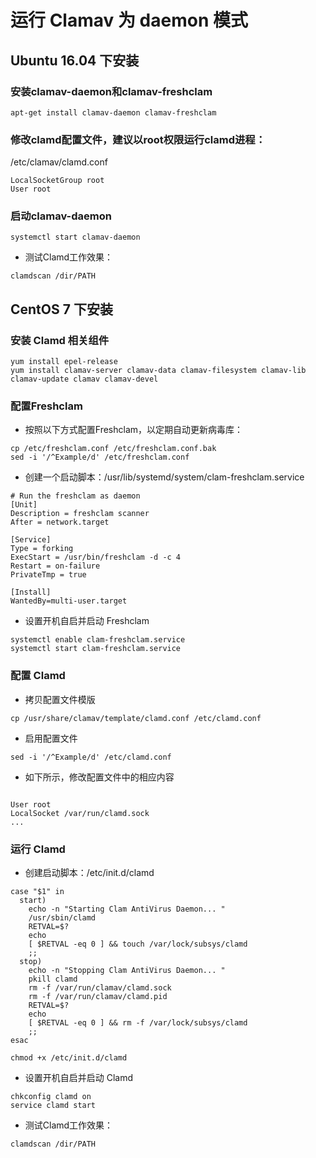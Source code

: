# 运行 Clamav 为 daemon 模式

## Ubuntu 16.04 下安装

### 安装clamav-daemon和clamav-freshclam
```
apt-get install clamav-daemon clamav-freshclam
```
### 修改clamd配置文件，建议以root权限运行clamd进程：
/etc/clamav/clamd.conf
```
LocalSocketGroup root
User root
```


### 启动clamav-daemon
```
systemctl start clamav-daemon
```

* 测试Clamd工作效果：
```
clamdscan /dir/PATH
```

## CentOS 7 下安装

### 安装 Clamd 相关组件
```
yum install epel-release
yum install clamav-server clamav-data clamav-filesystem clamav-lib clamav-update clamav clamav-devel
```

### 配置Freshclam

* 按照以下方式配置Freshclam，以定期自动更新病毒库：

```
cp /etc/freshclam.conf /etc/freshclam.conf.bak
sed -i '/^Example/d' /etc/freshclam.conf
```

* 创建一个启动脚本：/usr/lib/systemd/system/clam-freshclam.service
```
# Run the freshclam as daemon
[Unit]
Description = freshclam scanner
After = network.target

[Service]
Type = forking
ExecStart = /usr/bin/freshclam -d -c 4
Restart = on-failure
PrivateTmp = true

[Install]
WantedBy=multi-user.target
```

* 设置开机自启并启动 Freshclam
```
systemctl enable clam-freshclam.service
systemctl start clam-freshclam.service
```

### 配置 Clamd

* 拷贝配置文件模版
```
cp /usr/share/clamav/template/clamd.conf /etc/clamd.conf
```
* 启用配置文件
```
sed -i '/^Example/d' /etc/clamd.conf
```
* 如下所示，修改配置文件中的相应内容
```

User root
LocalSocket /var/run/clamd.sock
...
```

### 运行 Clamd
* 创建启动脚本：/etc/init.d/clamd
```
case "$1" in
  start)
    echo -n "Starting Clam AntiVirus Daemon... "
    /usr/sbin/clamd
    RETVAL=$?
    echo
    [ $RETVAL -eq 0 ] && touch /var/lock/subsys/clamd
    ;;
  stop)
    echo -n "Stopping Clam AntiVirus Daemon... "
    pkill clamd
    rm -f /var/run/clamav/clamd.sock
    rm -f /var/run/clamav/clamd.pid
    RETVAL=$?
    echo
    [ $RETVAL -eq 0 ] && rm -f /var/lock/subsys/clamd
    ;;
esac
```
```
chmod +x /etc/init.d/clamd
```
* 设置开机自启并启动 Clamd
```
chkconfig clamd on
service clamd start
```

* 测试Clamd工作效果：
```
clamdscan /dir/PATH
```

